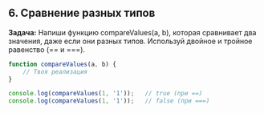 ## 6. Сравнение разных типов
**Задача:** Напиши функцию compareValues(a, b), которая сравнивает два значения, даже если они разных типов. Используй двойное и тройное равенство (== и ===).

```js
function compareValues(a, b) {
    // Твоя реализация
}

console.log(compareValues(1, '1'));   // true (при ==)
console.log(compareValues(1, '1'));   // false (при ===)
```